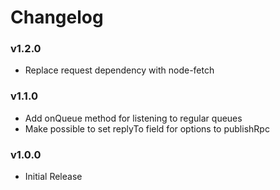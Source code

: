 # Changelog

### v1.2.0

* Replace request dependency with node-fetch

### v1.1.0

* Add onQueue method for listening to regular queues
* Make possible to set replyTo field for options to publishRpc

### v1.0.0

* Initial Release
